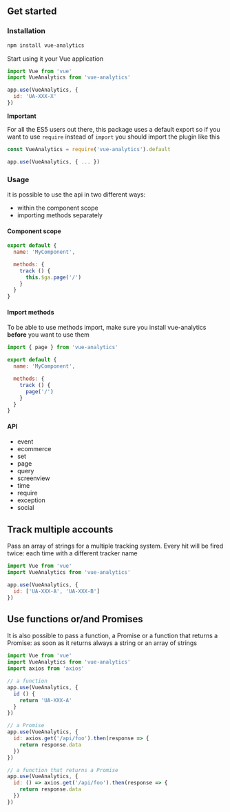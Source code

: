 ## Get started

### Installation
```bash
npm install vue-analytics
```

Start using it your Vue application
```js
import Vue from 'vue'
import VueAnalytics from 'vue-analytics'

app.use(VueAnalytics, {
  id: 'UA-XXX-X'
})
```

**Important**

For all the ES5 users out there, this package uses a default export so if you want to use `require` instead of `import` you should import the plugin like this

```js
const VueAnalytics = require('vue-analytics').default

app.use(VueAnalytics, { ... })
```

### Usage
it is possible to use the api in two different ways:
 - within the component scope
 - importing methods separately

#### Component scope

```js
export default {
  name: 'MyComponent',

  methods: {
    track () {
      this.$ga.page('/')
    }
  }
}
```

#### Import methods

To be able to use methods import, make sure you install vue-analytics **before** you want to use them

```js
import { page } from 'vue-analytics'

export default {
  name: 'MyComponent',

  methods: {
    track () {
      page('/')
    }
  }
}
```

#### API
- event
- ecommerce
- set
- page
- query
- screenview
- time
- require
- exception
- social

## Track multiple accounts

Pass an array of strings for a multiple tracking system. Every hit will be fired twice: each time with a different tracker name

```js
import Vue from 'vue'
import VueAnalytics from 'vue-analytics'

app.use(VueAnalytics, {
  id: ['UA-XXX-A', 'UA-XXX-B']
})
```

## Use functions or/and Promises

It is also possible to pass a function, a Promise or a function that returns a Promise: as soon as it returns always a string or an array of strings

```js
import Vue from 'vue'
import VueAnalytics from 'vue-analytics'
import axios from 'axios'

// a function
app.use(VueAnalytics, {
  id () {
    return 'UA-XXX-A'
  }
})

// a Promise
app.use(VueAnalytics, {
  id: axios.get('/api/foo').then(response => {
    return response.data
  })
})

// a function that returns a Promise
app.use(VueAnalytics, {
  id: () => axios.get('/api/foo').then(response => {
    return response.data
  })
})
```
